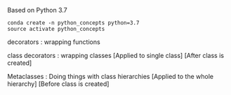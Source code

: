 Based on Python 3.7

```
conda create -n python_concepts python=3.7
source activate python_concepts
```


decorators : wrapping functions

class decorators : wrapping classes [Applied to single class] [After class is created]

Metaclasses : Doing things with class hierarchies [Applied to the whole hierarchy] [Before class is created]